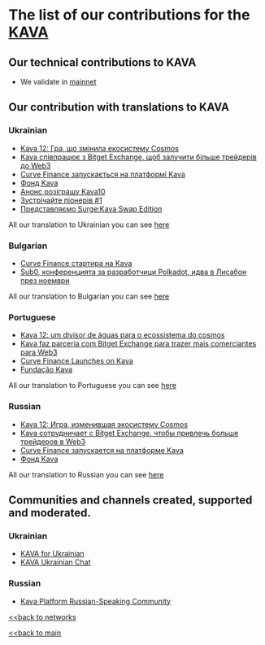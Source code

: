 # The list of our contributions for the [KAVA](https://www.kava.io/)

## Our technical contributions to KAVA

- We validate in [mainnet](https://www.mintscan.io/kava/validators/kavavaloper1a7xflafgxct35xhncmat33hp3v58kr3dfly48x)

## Our contribution with translations to KAVA
### Ukrainian
- [Kava 12: Гра, що змінила екосистему Cosmos](https://ua.nq4.net/Av00cRdh7VM)
- [Kava співпрацює з Bitget Exchange, щоб залучити більше трейдерів до Web3](https://ua.nq4.net/v48M7ZEA9xN)
- [Curve Finance запускається на платформі Kava](https://ua.nq4.net/LG4PwVyOy5T)
- [Фонд Kava](https://ua.nq4.net/7oeFlQL4oca#7EWb)
- [Анонс розіграшу Kava10](https://ua.nq4.net/lq5HTZUX56W)
- [Зустрічайте піонерів #1](https://ua.nq4.net/fwO6g72PfVy)
- [Представляємо Surge:Kava Swap Edition](https://ua.nq4.net/KmcppG8PU3W)


All our translation to Ukrainian you can see [here](https://github.com/nq4-net/entrance/blob/main/languages/ukrainian.md)

### Bulgarian
- [Curve Finance стартира на Kava](https://bg.nq4.net/5VbXJuRwswz)
- [Sub0, конференцията за разработчици Polkadot, идва в Лисабон през ноември](https://bg.nq4.net/rIDKcyHFQbJ)


All our translation to Bulgarian you can see [here](https://github.com/nq4-net/entrance/blob/main/languages/bulgarian.md)

### Portuguese
- [Kava 12: um divisor de águas para o ecossistema do cosmos](https://pt.nq4.net/viGywgXb75A)
- [Kava faz parceria com Bitget Exchange para trazer mais comerciantes para Web3](https://pt.nq4.net/4_uzMslm_YA)
- [Curve Finance Launches on Kava](https://pt.nq4.net/QQ4yZ8JQQcA)
- [Fundação Kava](https://pt.nq4.net/iq5aGflpf2c)


All our translation to Portuguese you can see [here](https://github.com/nq4-net/entrance/blob/main/languages/portuguese.md)

### Russian
- [Kava 12: Игра, изменившая экосистему Cosmos](https://ru.nq4.net/S8MUe7H4UeU)
- [Kava сотрудничает с Bitget Exchange, чтобы привлечь больше трейдеров в Web3](https://ru.nq4.net/8mBhGu_z3cL)
- [Curve Finance запускается на платформе Kava](https://ru.nq4.net/qxvHlWtjTSA)
- [Фонд Kava](https://ru.nq4.net/XGoFIt7_JaR)


All our translation to Russian you can see [here](https://github.com/nq4-net/entrance/blob/main/languages/russian.md)


## Communities and channels created, supported and moderated.
### Ukrainian
- [KAVA for Ukrainian](https://t.me/KavaUkraine)
- [KAVA Ukrainian Chat](https://t.me/KavaUkraineChat)

### Russian
- [Kava Platform Russian-Speaking Сommunity](https://t.me/KavaRussian)


[<<back to networks](https://github.com/nq4-net/entrance/tree/main/networks)

[<<back to main](https://github.com/nq4-net/entrance)
